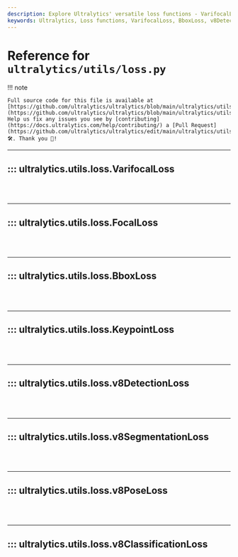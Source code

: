 ```yaml
---
description: Explore Ultralytics' versatile loss functions - VarifocalLoss, BboxLoss, v8DetectionLoss, v8PoseLoss. Improve your accuracy on YOLO implementations.
keywords: Ultralytics, Loss functions, VarifocalLoss, BboxLoss, v8DetectionLoss, v8PoseLoss, YOLO, Ultralytics Documentation
---
```


# Reference for `ultralytics/utils/loss.py`

!!! note

    Full source code for this file is available at [https://github.com/ultralytics/ultralytics/blob/main/ultralytics/utils/loss.py](https://github.com/ultralytics/ultralytics/blob/main/ultralytics/utils/loss.py). Help us fix any issues you see by [contributing](https://docs.ultralytics.com/help/contributing/) a [Pull Request](https://github.com/ultralytics/ultralytics/edit/main/ultralytics/utils/loss.py) 🛠️. Thank you 🙏!

---
## ::: ultralytics.utils.loss.VarifocalLoss
<br><br>

---
## ::: ultralytics.utils.loss.FocalLoss
<br><br>

---
## ::: ultralytics.utils.loss.BboxLoss
<br><br>

---
## ::: ultralytics.utils.loss.KeypointLoss
<br><br>

---
## ::: ultralytics.utils.loss.v8DetectionLoss
<br><br>

---
## ::: ultralytics.utils.loss.v8SegmentationLoss
<br><br>

---
## ::: ultralytics.utils.loss.v8PoseLoss
<br><br>

---
## ::: ultralytics.utils.loss.v8ClassificationLoss
<br><br>
